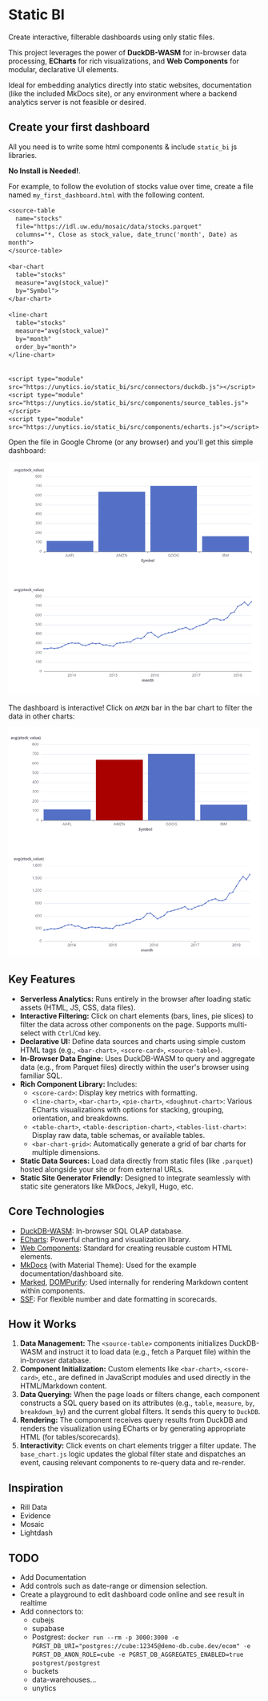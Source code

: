 # Static BI

Create interactive, filterable dashboards using only static files.

This project leverages the power of **DuckDB-WASM** for in-browser data processing, **ECharts** for rich visualizations, and **Web Components** for modular, declarative UI elements.

Ideal for embedding analytics directly into static websites, documentation (like the included MkDocs site), or any environment where a backend analytics server is not feasible or desired.



## Create your first dashboard

All you need is to write some html components & include `static_bi` js libraries.

**No Install is Needed!**.


For example, to follow the evolution of stocks value over time, create a file named `my_first_dashboard.html` with the following content.


```
<source-table
  name="stocks"
  file="https://idl.uw.edu/mosaic/data/stocks.parquet"
  columns="*, Close as stock_value, date_trunc('month', Date) as month">
</source-table>

<bar-chart
  table="stocks"
  measure="avg(stock_value)"
  by="Symbol">
</bar-chart>

<line-chart
  table="stocks"
  measure="avg(stock_value)"
  by="month"
  order_by="month">
</line-chart>


<script type="module" src="https://unytics.io/static_bi/src/connectors/duckdb.js"></script>
<script type="module" src="https://unytics.io/static_bi/src/components/source_tables.js"></script>
<script type="module" src="https://unytics.io/static_bi/src/components/echarts.js"></script>
```

Open the file in Google Chrome (or any browser) and you'll get this simple dashboard:

![simple_dashboard](docs/assets/simple_dashboard.png)


The dashboard is interactive! Click on `AMZN` bar in the bar chart to filter the data in other charts:

![simple_dashboard_filtered](docs/assets/simple_dashboard_filtered.png)


## Key Features

*   **Serverless Analytics:** Runs entirely in the browser after loading static assets (HTML, JS, CSS, data files).
*   **Interactive Filtering:** Click on chart elements (bars, lines, pie slices) to filter the data across other components on the page. Supports multi-select with `Ctrl`/`Cmd` key.
*   **Declarative UI:** Define data sources and charts using simple custom HTML tags (e.g., `<bar-chart>`, `<score-card>`, `<source-table>`).
*   **In-Browser Data Engine:** Uses DuckDB-WASM to query and aggregate data (e.g., from Parquet files) directly within the user's browser using familiar SQL.
*   **Rich Component Library:** Includes:
    *   `<score-card>`: Display key metrics with formatting.
    *   `<line-chart>`, `<bar-chart>`, `<pie-chart>`, `<doughnut-chart>`: Various ECharts visualizations with options for stacking, grouping, orientation, and breakdowns.
    *   `<table-chart>`, `<table-description-chart>`, `<tables-list-chart>`: Display raw data, table schemas, or available tables.
    *   `<bar-chart-grid>`: Automatically generate a grid of bar charts for multiple dimensions.
*   **Static Data Sources:** Load data directly from static files (like `.parquet`) hosted alongside your site or from external URLs.
*   **Static Site Generator Friendly:** Designed to integrate seamlessly with static site generators like MkDocs, Jekyll, Hugo, etc.

## Core Technologies

*   [DuckDB-WASM](https://duckdb.org/docs/api/wasm/overview): In-browser SQL OLAP database.
*   [ECharts](https://echarts.apache.org/): Powerful charting and visualization library.
*   [Web Components](https://developer.mozilla.org/en-US/docs/Web/API/Web_Components): Standard for creating reusable custom HTML elements.
*   [MkDocs](https://www.mkdocs.org/) (with Material Theme): Used for the example documentation/dashboard site.
*   [Marked](https://marked.js.org/), [DOMPurify](https://github.com/cure53/DOMPurify): Used internally for rendering Markdown content within components.
*   [SSF](https://github.com/SheetJS/ssf): For flexible number and date formatting in scorecards.

## How it Works

1.  **Data Management:** The `<source-table>` components initializes DuckDB-WASM and instruct it to load data (e.g., fetch a Parquet file) within the in-browser database.
2.  **Component Initialization:** Custom elements like `<bar-chart>`, `<score-card>`, etc., are defined in JavaScript modules and used directly in the HTML/Markdown content.
3.  **Data Querying:** When the page loads or filters change, each component constructs a SQL query based on its attributes (e.g., `table`, `measure`, `by`, `breakdown_by`) and the current global filters. It sends this query to `DuckDB`.
4.  **Rendering:** The component receives query results from DuckDB and renders the visualization using ECharts or by generating appropriate HTML (for tables/scorecards).
5.  **Interactivity:** Click events on chart elements trigger a filter update. The `base_chart.js` logic updates the global filter state and dispatches an event, causing relevant components to re-query data and re-render.


## Inspiration

- Rill Data
- Evidence
- Mosaic
- Lightdash


## TODO

- Add Documentation
- Add controls such as date-range or dimension selection.
- Create a playground to edit dashboard code online and see result in realtime
- Add connectors to:
    - cubejs
    - supabase
    - Postgrest: `docker run --rm -p 3000:3000 -e PGRST_DB_URI="postgres://cube:12345@demo-db.cube.dev/ecom" -e PGRST_DB_ANON_ROLE=cube -e PGRST_DB_AGGREGATES_ENABLED=true postgrest/postgrest`
    - buckets
    - data-warehouses...
    - unytics